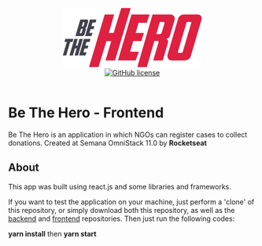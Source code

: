 <div align="center">
  <img src="./src/assets/logo@3x.png" alt="Be The Hero"><br>
  <a href="https://github.com/ricassiocosta/BeTheHero-frontend/blob/master/LICENSE"><img alt="GitHub license" src="https://img.shields.io/github/license/ricassiocosta/bethehero-frontend?color=E02041"></a>
</div><br>

# Be The Hero - Frontend<br>
Be The Hero is an application in which NGOs can register cases to collect donations.
Created at Semana OmniStack 11.0 by <strong>Rocketseat</strong>

## About
This app was built using react.js and some libraries and frameworks.

If you want to test the application on your machine, just perform a 'clone' of this repository, or simply download both this repository, as well as the <a href="https://github.com/ricassiocosta/BeTheHero-api/">backend</a> and <a href="https://github.com/ricassiocosta/BeTheHero-frontend/">frontend</a> repositories. Then just run the following codes:

<strong>yarn install</strong>
then
<strong>yarn start</strong>
